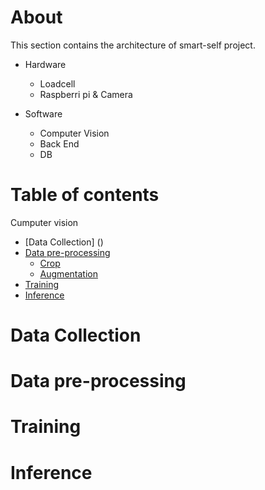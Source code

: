 About
===========
This section contains the architecture of smart-self project.

* Hardware
    * Loadcell
    * Raspberri pi & Camera

* Software
    * Computer Vision 
    * Back End
    * DB 
    



Table of contents
==================
Cumputer vision

<!--ts-->
* [Data Collection] ()
* [Data pre-processing]()
    * [Crop]()
    * [Augmentation]()
* [Training]()
* [Inference]()
<!--te-->

Data Collection
===============





Data pre-processing
====================



Training
==========



Inference
===========









